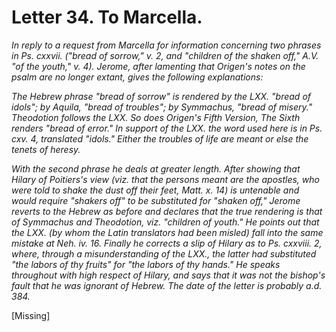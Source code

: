 <h1>Letter 34. To Marcella.</h1>

<p><i>In reply to a request from Marcella for information concerning two phrases in Ps. cxxvii. ("bread of sorrow," v. 2, and "children of the shaken off," A.V. "of the youth," v. 4). Jerome, after lamenting that Origen's notes on the psalm are no longer extant, gives the following explanations:

The Hebrew phrase "bread of sorrow" is rendered by the LXX. "bread of idols"; by Aquila, "bread of troubles"; by Symmachus, "bread of misery." Theodotion follows the LXX. So does Origen's Fifth Version, The Sixth renders "bread of error." In support of the LXX. the word used here is in Ps. cxv. 4, translated "idols." Either the troubles of life are meant or else the tenets of heresy.

With the second phrase he deals at greater length. After showing that Hilary of Poitiers's view (viz. that the persons meant are the apostles, who were told to shake the dust off their feet, Matt. x. 14) is untenable and would require "shakers off" to be substituted for "shaken off," Jerome reverts to the Hebrew as before and declares that the true rendering is that of Symmachus and Theodotion, viz. "children of youth." He points out that the LXX. (by whom the Latin translators had been misled) fall into the same mistake at Neh. iv. 16. Finally he corrects a slip of Hilary as to Ps. cxxviii. 2, where, through a misunderstanding of the LXX., the latter had substituted "the labors of thy fruits" for "the labors of thy hands." He speaks throughout with high respect of Hilary, and says that it was not the bishop's fault that he was ignorant of Hebrew. The date of the letter is probably a.d. 384.</i></p>

[Missing]